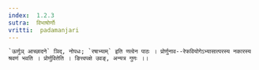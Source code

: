 ```yaml
---
index:  1.2.3
sutra:  विभाषोर्णोः
vritti:  padamanjari
---
```


	
	`ऊर्णुञ् आच्छादने` ञिद्, नोपधः; `रषाभ्याम्` इति णत्वेन पाठः । प्रोर्णुनाव--रेफवियोगेऽभ्यासात्परस्य नकारस्य श्रवणं भवति । प्रोर्णुवितेति । ङित्त्वपक्षे उवङ्, अन्यत्र गुणः ।।

